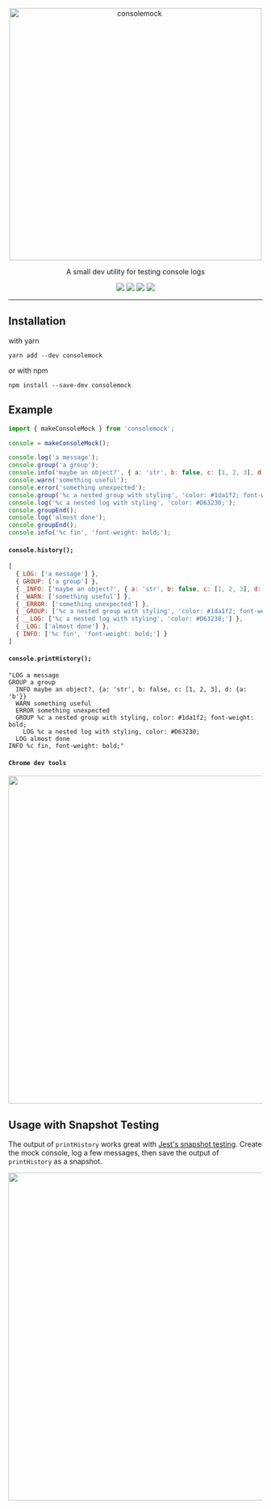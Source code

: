 <p align="center">
  <a href="https://github.com/ttmarek/consolemock">
    <img alt="consolemock" src="https://raw.githubusercontent.com/ttmarek/consolemock/master/logo/logo.png" width="500">
  </a>
</p>

<p align="center">
A small dev utility for testing console logs
</p>

<p align="center">
  <a href="https://www.codacy.com/app/ttmarek/consolemock/dashboard"><img src="https://img.shields.io/codacy/grade/f9594cea653f45d8992bedc95999ed99.svg"></a>
  <a href="https://circleci.com/gh/ttmarek/consolemock"><img src="https://img.shields.io/circleci/project/github/ttmarek/consolemock.svg"></a>
  <a href="https://www.npmjs.com/package/consolemock"><img src="https://img.shields.io/npm/v/consolemock.svg"></a>
  <a href="https://github.com/ttmarek/consolemock/blob/master/LICENSE"><img src="https://img.shields.io/github/license/ttmarek/consolemock.svg"></a>
</p>

----

## Installation

with yarn
```
yarn add --dev consolemock
```

or with npm
```
npm install --save-dev consolemock
```

## Example

```js
import { makeConsoleMock } from 'consolemock';

console = makeConsoleMock();

console.log('a message');
console.group('a group');
console.info('maybe an object?', { a: 'str', b: false, c: [1, 2, 3], d: { a: 'b' } });
console.warn('something useful');
console.error('something unexpected');
console.group('%c a nested group with styling', 'color: #1da1f2; font-weight: bold;');
console.log('%c a nested log with styling', 'color: #D63230;');
console.groupEnd();
console.log('almost done');
console.groupEnd();
console.info('%c fin', 'font-weight: bold;');
```

#### `console.history();`

```js
[
  { LOG: ['a message'] },
  { GROUP: ['a group'] },
  { _INFO: ['maybe an object?', { a: 'str', b: false, c: [1, 2, 3], d: { a: 'b' } }] },
  { _WARN: ['something useful'] },
  { _ERROR: ['something unexpected'] },
  { _GROUP: ['%c a nested group with styling', 'color: #1da1f2; font-weight: bold;'] },
  { __LOG: ['%c a nested log with styling', 'color: #D63230;'] },
  { _LOG: ['almost done'] },
  { INFO: ['%c fin', 'font-weight: bold;'] }
]
```

#### `console.printHistory();`

```
"LOG a message
GROUP a group
  INFO maybe an object?, {a: 'str', b: false, c: [1, 2, 3], d: {a: 'b'}}
  WARN something useful
  ERROR something unexpected
  GROUP %c a nested group with styling, color: #1da1f2; font-weight: bold;
    LOG %c a nested log with styling, color: #D63230;
  LOG almost done
INFO %c fin, font-weight: bold;"
```

#### `Chrome dev tools`

<p align="center">
  <img src="https://cloud.githubusercontent.com/assets/7446702/23824808/8645bbb6-064b-11e7-8469-dc0ed77f799e.png" width="650">
</p>

## Usage with Snapshot Testing

The output of `printHistory` works great with
[Jest's snapshot testing](https://facebook.github.io/jest/docs/snapshot-testing.html#content).
Create the mock console, log a few messages, then save the output of
`printHistory` as a snapshot.

<p align="center">
  <img src="https://cloud.githubusercontent.com/assets/7446702/24484314/93995c3a-14cb-11e7-9075-563d6e200a92.png" width="650">
</p>
